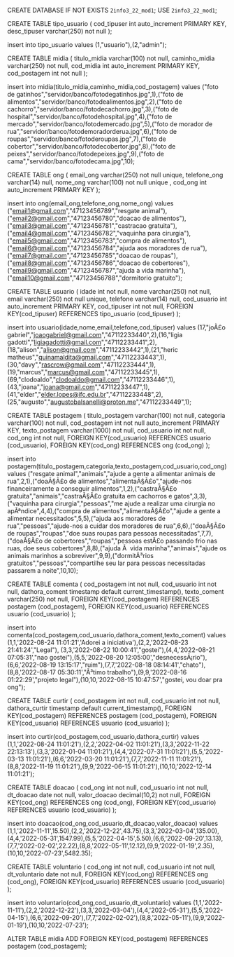 CREATE DATABASE IF NOT EXISTS `2info3_22_mod1`;
USE `2info3_22_mod1`;

CREATE TABLE tipo_usuario (
cod_tipuser int auto_increment PRIMARY KEY,
desc_tipuser varchar(250) not null
);

insert into tipo_usuario values (1,"usuario"),(2,"admin");

CREATE TABLE midia (
titulo_midia varchar(100) not null,
caminho_midia varchar(250) not null,
cod_midia int auto_increment PRIMARY KEY,
cod_postagem int not null
);

insert into midia(titulo_midia,caminho_midia,cod_postagem) values ("foto de gatinhos","servidor/banco/fotodegatinhos.jpg",1),("foto de alimentos","servidor/banco/fotodealimentos.jpg",2),("foto de cachorro","servidor/banco/fotodecachorro.jpg",3),("foto de hospital","servidor/banco/fotodehospital.jpg",4),("foto de mercado","servidor/banco/fotodemercado.jpg",5),("foto de morador de rua","servidor/banco/fotodemoradorderua.jpg",6),("foto de roupas","servidor/banco/fotoderoupas.jpg",7),("foto de cobertor","servidor/banco/fotodecobertor.jpg",8),("foto de peixes","servidor/banco/fotodepeixes.jpg",9),("foto de cama","servidor/banco/fotodecama.jpg",10);

CREATE TABLE ong (
email_ong varchar(250) not null unique,
telefone_ong varchar(14) null,
nome_ong varchar(100) not null unique ,
cod_ong int auto_increment PRIMARY KEY
);

insert into ong(email_ong,telefone_ong,nome_ong) values ("email1@gmail.com","47123456789","resgate animal"),("email2@gmail.com","47123456780","doacao de alimentos"),("email3@gmail.com","47123456781","castracao gratuita"),("email4@gmail.com","47123456782","vaquinha para cirurgia"),("email5@gmail.com","47123456783","compra de alimentos"),("email6@gmail.com","47123456784","ajuda aos moradores de rua"),("email7@gmail.com","47123456785","doacao de roupas"),("email8@gmail.com","47123456786","doacao de cobertores"),("email9@gmail.com","47123456787","ajuda a vida marinha"),("email10@gmail.com","47123456788","dormitorio gratuito");

CREATE TABLE usuario (
idade int not null,
nome varchar(250) not null,
email varchar(250) not null unique,
telefone varchar(14) null,
cod_usuario int auto_increment PRIMARY KEY,
cod_tipuser int not null,
FOREIGN KEY(cod_tipuser) REFERENCES tipo_usuario (cod_tipuser)
);

insert into usuario(idade,nome,email,telefone,cod_tipuser) values (17,"joÃ£o gabriel","joaogabriel@gmail.com","47112233440",2),(16,"ligia gadotti","ligiagadotti@gmail.com","47112233441",2),(18,"alison","alison@gmail.com","47112233442",1),(21,"heric matheus","quinamaldita@gmail.com","47112233443",1),(30,"davy","rascrow@gmail.com","47112233444",1),(19,"marcus","marcus@gmail.com","47112233445",1),(69,"clodoaldo","clodoaldo@gmail.com","47112233446",1),(43,"joana","joana@gmail.com","47112233447",1),(41,"elder","elder.lopes@ifc.edu.br","47112233448",2),(25,"augusto","augustobalsanelli@proton.me","47112233449",1);

CREATE TABLE postagem (
titulo_postagem varchar(100) not null,
categoria varchar(100) not null,
cod_postagem int not null auto_increment PRIMARY KEY,
texto_postagem varchar(1000) not null,
cod_usuario int not null,
cod_ong int not null,
FOREIGN KEY(cod_usuario) REFERENCES usuario (cod_usuario),
FOREIGN KEY(cod_ong) REFERENCES ong (cod_ong)
);

insert into postagem(titulo_postagem,categoria,texto_postagem,cod_usuario,cod_ong) values ("resgate animal","animais","ajude a gente a alimentar animais de rua",2,1),("doaÃ§Ã£o de alimentos","alimentaÃ§Ã£o","ajude-nos financeiramente a conseguir alimentos",1,2),("castraÃ§Ã£o gratuita","animais","castraÃ§Ã£o gratuita em cachorros e gatos",3,3),("vaquinha para cirurgia","pessoas","me ajude a realizar uma cirurgia no apÃªndice",4,4),("compra de alimentos","alimentaÃ§Ã£o","ajude a gente a alimentar necessitados",5,5),("ajuda aos moradores de rua","pessoas","ajude-nos a cuidar dos moradores de rua",6,6),("doaÃ§Ã£o de roupas","roupas","doe suas roupas para pessoas necessitadas",7,7),("doaÃ§Ã£o de cobertores","roupas","pessoas estÃ£o passando frio nas ruas, doe seus cobertores",8,8),("ajuda Ã  vida marinha","animais","ajude os animais marinhos a sobreviver",9,9),("dormitÃ³rios gratuitos","pessoas","compartilhe seu lar para pessoas necessitadas passarem a noite",10,10);

CREATE TABLE comenta (
cod_postagem int not null,
cod_usuario int not null,
dathora_coment timestamp default current_timestamp(),
texto_coment varchar(250) not null,
FOREIGN KEY(cod_postagem) REFERENCES postagem (cod_postagem),
FOREIGN KEY(cod_usuario) REFERENCES usuario (cod_usuario)
);

insert into comenta(cod_postagem,cod_usuario,dathora_coment,texto_coment) values (1,1,'2022-08-24 11:01:21','Adorei a iniciativa'),(2,2,'2022-08-23 21:41:24',"Legal"), (3,3,'2022-08-22 10:00:41',"gostei"),(4,4,'2022-08-21 07:05:31',"nao gostei"),(5,5,'2022-08-20 12:05:00',"desnecessÃ¡rio"),(6,6,'2022-08-19 13:15:17',"ruim"),(7,7,'2022-08-18 08:14:41',"chato"),(8,8,'2022-08-17 05:30:11',"Ã³timo trabalho"),(9,9,'2022-08-16 01:22:29',"projeto legal"),(10,10,'2022-08-15 10:47:57',"gostei, vou doar pra ong");

CREATE TABLE curtir (
cod_postagem int not null,
cod_usuario int not null,
dathora_curtir timestamp default current_timestamp(),
FOREIGN KEY(cod_postagem) REFERENCES postagem (cod_postagem),
FOREIGN KEY(cod_usuario) REFERENCES usuario (cod_usuario)
);

insert into curtir(cod_postagem,cod_usuario,dathora_curtir) values (1,1,'2022-08-24 11:01:21'),(2,2,'2022-04-02 11:01:21'),(3,3,'2022-11-22 22:13:13'),(3,3,'2022-01-04 11:01:21'),(4,4,'2022-07-31 11:01:21'),(5,5,'2022-03-13 11:01:21'),(6,6,'2022-03-20 11:01:21'),(7,7,'2022-11-11 11:01:21'),(8,8,'2022-11-19 11:01:21'),(9,9,'2022-06-15 11:01:21'),(10,10,'2022-12-14 11:01:21');

CREATE TABLE doacao (
cod_ong int not null,
cod_usuario int not null,
dt_doacao date not null,
valor_doacao decimal(10,2) not null,
FOREIGN KEY(cod_ong) REFERENCES ong (cod_ong),
FOREIGN KEY(cod_usuario) REFERENCES usuario (cod_usuario)
);

insert into doacao(cod_ong,cod_usuario,dt_doacao,valor_doacao) values (1,1,'2022-11-11',15.50),(2,2,'2022-12-22',43.75),(3,3,'2022-03-04',135.00),(4,4,'2022-05-31',1547.99),(5,5,'2022-04-15',5.50),(6,6,'2022-09-20',13.13),(7,7,'2022-02-02',22.22),(8,8,'2022-05-11',12.12),(9,9,'2022-01-19',2.35),(10,10,'2022-07-23',5482.35);

CREATE TABLE voluntario (
cod_ong int not null,
cod_usuario int not null,
dt_voluntario date not null,
FOREIGN KEY(cod_ong) REFERENCES ong (cod_ong),
FOREIGN KEY(cod_usuario) REFERENCES usuario (cod_usuario)
);

insert into voluntario(cod_ong,cod_usuario,dt_voluntario) values (1,1,'2022-11-11'),(2,2,'2022-12-22'),(3,3,'2022-03-04'),(4,4,'2022-05-31'),(5,5,'2022-04-15'),(6,6,'2022-09-20'),(7,7,'2022-02-02'),(8,8,'2022-05-11'),(9,9,'2022-01-19'),(10,10,'2022-07-23');

ALTER TABLE midia ADD FOREIGN KEY(cod_postagem) REFERENCES postagem (cod_postagem);
